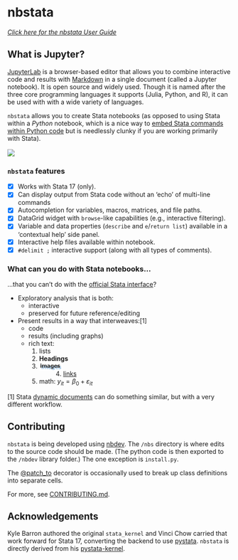 nbstata
================

<!-- WARNING: THIS FILE WAS AUTOGENERATED! DO NOT EDIT! -->

*[Click here for the nbstata User
Guide](https://hugetim.github.io/nbstata/user_guide.html)*

## What is Jupyter?

[JupyterLab](https://jupyterlab.readthedocs.io/en/stable/getting_started/overview.html)
is a browser-based editor that allows you to combine interactive code
and results with
[Markdown](https://daringfireball.net/projects/markdown/basics) in a
single document (called a Jupyter notebook). It is open source and
widely used. Though it is named after the three core programming
languages it supports (Julia, Python, and R), it can be used with with a
wide variety of languages.

`nbstata` allows you to create Stata notebooks (as opposed to using
Stata within a *Python* notebook, which is a nice way to [embed Stata
commands within Python
code](https://www.stata.com/python/pystata/notebook/Example2.html) but
is needlessly clunky if you are working primarily with Stata).

<img align="center" width="650" src="https://github.com/kylebarron/stata_kernel/raw/master/docs/src/img/jupyter_notebook_example.gif">

### `nbstata` features

- [x] Works with Stata 17 (only).
- [x] Can display output from Stata code without an ‘echo’ of multi-line
  commands
- [x] Autocompletion for variables, macros, matrices, and file paths.
- [x] DataGrid widget with `browse`-like capabilities (e.g., interactive
  filtering).
- [x] Variable and data properties (`describe` and `e`/`return list`)
  available in a ‘contextual help’ side panel.
- [x] Interactive help files available within notebook.
- [x] `#delimit ;` interactive support (along with all types of
  comments).

### What can you do with Stata notebooks…

…that you can’t do with the [official Stata
interface](https://www.stata.com/features/overview/graphical-user-interface/)?

- Exploratory analysis that is both:
  - interactive
  - preserved for future reference/editing
- Present results in a way that interweaves:\[1\]
  - code
  - results (including graphs)
  - rich text:
    1.  lists
    2.  **Headings**
    3.  <img align="left" width="54" height="18.6" src="index_files/figure-commonmark/ceaf43cd-1-image-2.png">
    4.  [links](https://hugetim.github.io/nbstata/)
    5.  math: $y_{it}=\beta_0+\varepsilon_{it}$

\[1\] Stata [dynamic
documents](https://www.stata.com/manuals/rptdynamicdocumentsintro.pdf)
can do something similar, but with a very different workflow.

## Contributing

`nbstata` is being developed using
[nbdev](https://nbdev.fast.ai/blog/posts/2022-07-28-nbdev2/#whats-nbdev).
The `/nbs` directory is where edits to the source code should be made.
(The python code is then exported to the `/nbdev` library folder.) The
one exception is `install.py`.

The [@patch_to](https://fastcore.fast.ai/basics.html#patch_to) decorator
is occasionally used to break up class definitions into separate cells.

For more, see
[CONTRIBUTING.md](https://github.com/hugetim/nbstata/blob/master/CONTRIBUTING.md).

## Acknowledgements

Kyle Barron authored the original `stata_kernel` and Vinci Chow carried
that work forward for Stata 17, converting the backend to use
[pystata](https://www.stata.com/python/pystata/). `nbstata` is directly
derived from his
[pystata-kernel](https://github.com/ticoneva/pystata-kernel).
